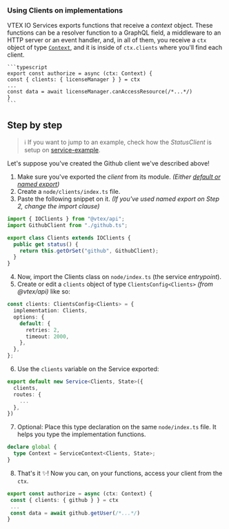 ### Using Clients on implementations

VTEX IO Services exports functions that receive a _context_ object. These functions can be a resolver function to a GraphQL field, a middleware to an HTTP server or an event handler, and, in all of them, you receive a `ctx` object of type [`Context`](https://github.com/vtex/node-vtex-api/blob/master/src/service/worker/runtime/typings.ts), and it is inside of `ctx.clients` where you'll find each client.

    ```typescript
    export const authorize = async (ctx: Context) {
    const { clients: { licenseManager } } = ctx
    ...
    const data = await licenseManager.canAccessResource(/*...*/)
    }
    ```

## Step by step

> ℹ️ If you want to jump to an example, check how the _StatusClient_ is setup on [service-example](https://github.com/vtex-apps/service-example).

Let's suppose you've created the Github client we've described above!

1. Make sure you've exported the _client_ from its module. _(Either [default or named export](https://medium.com/@etherealm/named-export-vs-default-export-in-es6-affb483a0910))_
2. Create a `node/clients/index.ts` file.
3. Paste the following snippet on it. _(If you've used named export on Step 2, change the import clause)_

```typescript
import { IOClients } from "@vtex/api";
import GithubClient from "./github.ts";

export class Clients extends IOClients {
  public get status() {
    return this.getOrSet("github", GithubClient);
  }
}
```

4. Now, import the Clients class on `node/index.ts` (the service _entrypoint_).
5. Create or edit a `clients` object of type `ClientsConfig<Clients>` _(from @vtex/api)_ like so:

```typescript
const clients: ClientsConfig<Clients> = {
  implementation: Clients,
  options: {
    default: {
      retries: 2,
      timeout: 2000,
    },
  },
};
```

6. Use the `clients` variable on the Service exported:

```typescript
export default new Service<Clients, State>({
  clients,
  routes: {
    ...
  },
})
```

7. Optional: Place this type declaration on the same `node/index.ts` file. It helps you type the implementation functions.

```typescript
declare global {
  type Context = ServiceContext<Clients, State>;
}
```

8. That's it ✨! Now you can, on your functions, access your client from the `ctx`.

```typescript
export const authorize = async (ctx: Context) {
 const { clients: { github } } = ctx
 ...
 const data = await github.getUser(/*...*/)
}
```
